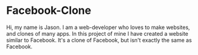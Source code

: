 # Facebook-Clone
Hi, my name is Jason. I am a web-developer who loves to make websites, and clones of many apps. In this project of mine I have created a website similar to Facebook. It's a clone of Facebook, but isn't exactly the same as Facebook. 
